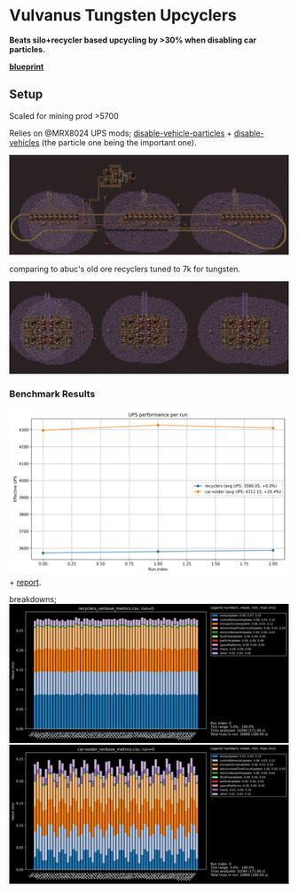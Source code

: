 # Vulvanus Tungsten Upcyclers

**Beats silo+recycler based upcycling by >30% when disabling car particles.**

**[blueprint]()**

## Setup
Scaled for mining prod >5700

Relies on @MRX8024 UPS mods; [disable-vehicle-particles](https://mods.factorio.com/mod/disable-vehicles-particles) + [disable-vehicles](https://mods.factorio.com/mod/disable-vehicles) (the particle one being the important one).


![train setup vulcanus](./train-voider.png)

comparing to abuc's old ore recyclers tuned to 7k for tungsten.

![recycler setup vulcanus](./recycler.png)

### Benchmark Results
![ups breakdown](./results.png) + [report](./results.md).

breakdowns;
![recycler breakdown](recycler-7k-breakdown.png)
![train breakdown](train-voider-breakdown.png)
